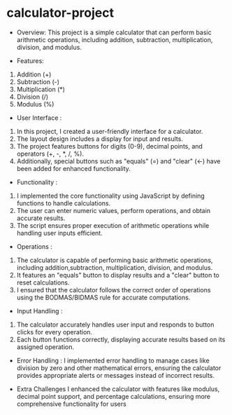 # calculator-project
* Overview:
This project is a simple calculator that can perform basic arithmetic operations, including addition, 
subtraction, multiplication, division, and modulus.

* Features:
 1. Addition (+)
 2. Subtraction (-)
 3. Multiplication (*)
 4. Division (/)
 5. Modulus (%)
    
 * User Interface :
 1. In this project, I created a user-friendly interface for a calculator. 
 2. The layout design includes a display for input and results. 
 3. The project features buttons for digits (0-9), decimal points, and operators (+, -, *, /, %). 
 4. Additionally, special buttons such as "equals" (=) and "clear" (←) have been added for enhanced 
    functionality.
    
 * Functionality :
 1. I implemented the core functionality using JavaScript by defining functions to handle calculations.
 2. The user can enter numeric values, perform operations, and obtain accurate results.
 3. The script ensures proper execution of arithmetic operations while handling user inputs efficient.

 * Operations :
 1. The calculator is capable of performing basic arithmetic operations, including addition,subtraction, multiplication, division, and 
    modulus. 
 2. It features an "equals" button to display results and a "clear" button to reset calculations. 
 3. I ensured that the calculator follows the correct order of operations using the BODMAS/BIDMAS rule for accurate computations.

 * Input Handling : 
 1. The calculator accurately handles user input and responds to button clicks for every operation. 
 2. Each button functions correctly, displaying accurate results based on its assigned operation.
    
 * Error Handling :
  I implemented error handling to manage cases like division by zero and other mathematical errors, ensuring the calculator provides 
  appropriate alerts or messages instead of incorrect results.

 * Extra Challenges
 I enhanced the calculator with features like modulus, decimal point support, and percentage calculations, ensuring more comprehensive 
 functionality for users
